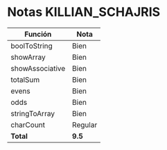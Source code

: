 # Notas KILLIAN_SCHAJRIS

| Función         | Nota    |
| --------------- | ------- |
| boolToString    | Bien    |
| showArray       | Bien    |
| showAssociative | Bien    |
| totalSum        | Bien    |
| evens           | Bien    |
| odds            | Bien    |
| stringToArray   | Bien    |
| charCount       | Regular |
| **Total**       | **9.5** |
